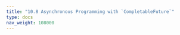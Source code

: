 ```yaml
---
title: "10.8 Asynchronous Programming with `CompletableFuture`"
type: docs
nav_weight: 108000
---
```

